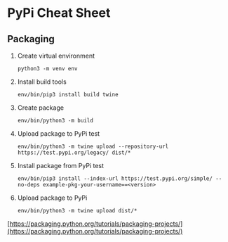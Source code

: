 # PyPi Cheat Sheet

## Packaging
1. Create virtual environment
	```
	python3 -m venv env
	```
1. Install build tools
	```
	env/bin/pip3 install build twine
	```
1. Create package
	```
	env/bin/python3 -m build
	```
1. Upload package to PyPi test
	```
	env/bin/python3 -m twine upload --repository-url https://test.pypi.org/legacy/ dist/*
	```
1. Install package from PyPi test
	```
	env/bin/pip3 install --index-url https://test.pypi.org/simple/ --no-deps example-pkg-your-username==<version>
	```
1. Upload package to PyPi
	```
	env/bin/python3 -m twine upload dist/*
	```


[https://packaging.python.org/tutorials/packaging-projects/](https://packaging.python.org/tutorials/packaging-projects/)